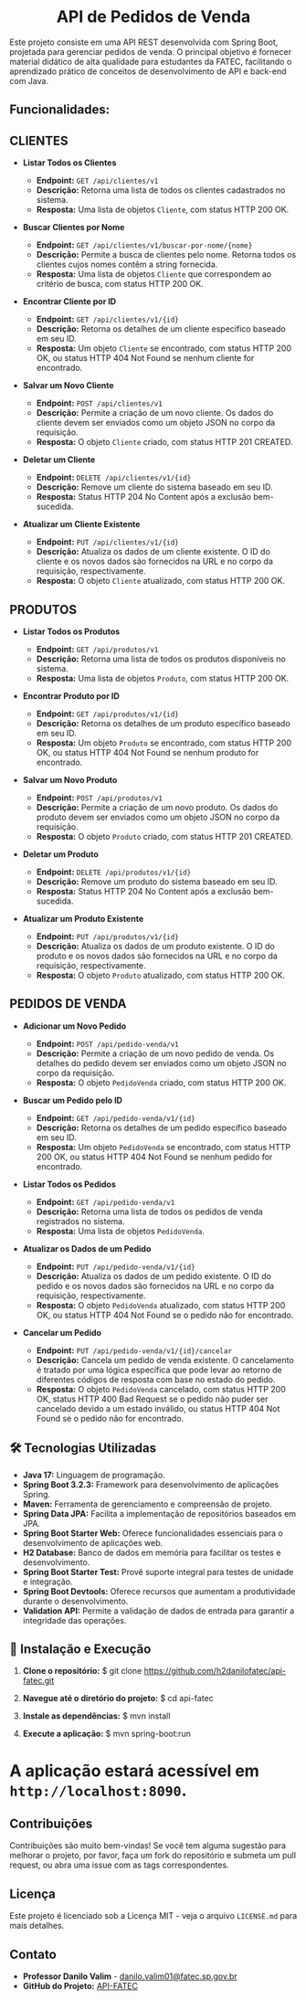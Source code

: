 <h1 align="center"> API de Pedidos de Venda </h1>

Este projeto consiste em uma API REST desenvolvida com Spring Boot, projetada para gerenciar pedidos de venda. O principal objetivo é fornecer material didático de alta qualidade para estudantes da FATEC, facilitando o aprendizado prático de conceitos de desenvolvimento de API e back-end com Java.

## Funcionalidades:

## CLIENTES

- **Listar Todos os Clientes**

    - **Endpoint:** `GET /api/clientes/v1`
    - **Descrição:** Retorna uma lista de todos os clientes cadastrados no sistema.
    - **Resposta:** Uma lista de objetos `Cliente`, com status HTTP 200 OK.

- **Buscar Clientes por Nome**

    - **Endpoint:** `GET /api/clientes/v1/buscar-por-nome/{nome}`
    - **Descrição:** Permite a busca de clientes pelo nome. Retorna todos os clientes cujos nomes contêm a string fornecida.
    - **Resposta:** Uma lista de objetos `Cliente` que correspondem ao critério de busca, com status HTTP 200 OK.

- **Encontrar Cliente por ID**

    - **Endpoint:** `GET /api/clientes/v1/{id}`
    - **Descrição:** Retorna os detalhes de um cliente específico baseado em seu ID.
    - **Resposta:** Um objeto `Cliente` se encontrado, com status HTTP 200 OK, ou status HTTP 404 Not Found se nenhum cliente for encontrado.

- **Salvar um Novo Cliente**

    - **Endpoint:** `POST /api/clientes/v1`
    - **Descrição:** Permite a criação de um novo cliente. Os dados do cliente devem ser enviados como um objeto JSON no corpo da requisição.
    - **Resposta:** O objeto `Cliente` criado, com status HTTP 201 CREATED.

- **Deletar um Cliente**

    - **Endpoint:** `DELETE /api/clientes/v1/{id}`
    - **Descrição:** Remove um cliente do sistema baseado em seu ID.
    - **Resposta:** Status HTTP 204 No Content após a exclusão bem-sucedida.

- **Atualizar um Cliente Existente**

    - **Endpoint:** `PUT /api/clientes/v1/{id}`
    - **Descrição:** Atualiza os dados de um cliente existente. O ID do cliente e os novos dados são fornecidos na URL e no corpo da requisição, respectivamente.
    - **Resposta:** O objeto `Cliente` atualizado, com status HTTP 200 OK.

## PRODUTOS

- **Listar Todos os Produtos**

    - **Endpoint:** `GET /api/produtos/v1`
    - **Descrição:** Retorna uma lista de todos os produtos disponíveis no sistema.
    - **Resposta:** Uma lista de objetos `Produto`, com status HTTP 200 OK.

- **Encontrar Produto por ID**

    - **Endpoint:** `GET /api/produtos/v1/{id}`
    - **Descrição:** Retorna os detalhes de um produto específico baseado em seu ID.
    - **Resposta:** Um objeto `Produto` se encontrado, com status HTTP 200 OK, ou status HTTP 404 Not Found se nenhum produto for encontrado.

- **Salvar um Novo Produto**

    - **Endpoint:** `POST /api/produtos/v1`
    - **Descrição:** Permite a criação de um novo produto. Os dados do produto devem ser enviados como um objeto JSON no corpo da requisição.
    - **Resposta:** O objeto `Produto` criado, com status HTTP 201 CREATED.

- **Deletar um Produto**

    - **Endpoint:** `DELETE /api/produtos/v1/{id}`
    - **Descrição:** Remove um produto do sistema baseado em seu ID.
    - **Resposta:** Status HTTP 204 No Content após a exclusão bem-sucedida.

- **Atualizar um Produto Existente**

    - **Endpoint:** `PUT /api/produtos/v1/{id}`
    - **Descrição:** Atualiza os dados de um produto existente. O ID do produto e os novos dados são fornecidos na URL e no corpo da requisição, respectivamente.
    - **Resposta:** O objeto `Produto` atualizado, com status HTTP 200 OK.

## PEDIDOS DE VENDA

- **Adicionar um Novo Pedido**

    - **Endpoint:** `POST /api/pedido-venda/v1`
    - **Descrição:** Permite a criação de um novo pedido de venda. Os detalhes do pedido devem ser enviados como um objeto JSON no corpo da requisição.
    - **Resposta:** O objeto `PedidoVenda` criado, com status HTTP 200 OK.

- **Buscar um Pedido pelo ID**

    - **Endpoint:** `GET /api/pedido-venda/v1/{id}`
    - **Descrição:** Retorna os detalhes de um pedido específico baseado em seu ID.
    - **Resposta:** Um objeto `PedidoVenda` se encontrado, com status HTTP 200 OK, ou status HTTP 404 Not Found se nenhum pedido for encontrado.

- **Listar Todos os Pedidos**

    - **Endpoint:** `GET /api/pedido-venda/v1`
    - **Descrição:** Retorna uma lista de todos os pedidos de venda registrados no sistema.
    - **Resposta:** Uma lista de objetos `PedidoVenda`.

- **Atualizar os Dados de um Pedido**

    - **Endpoint:** `PUT /api/pedido-venda/v1/{id}`
    - **Descrição:** Atualiza os dados de um pedido existente. O ID do pedido e os novos dados são fornecidos na URL e no corpo da requisição, respectivamente.
    - **Resposta:** O objeto `PedidoVenda` atualizado, com status HTTP 200 OK, ou status HTTP 404 Not Found se o pedido não for encontrado.

- **Cancelar um Pedido**

    - **Endpoint:** `PUT /api/pedido-venda/v1/{id}/cancelar`
    - **Descrição:** Cancela um pedido de venda existente. O cancelamento é tratado por uma lógica específica que pode levar ao retorno de diferentes códigos de resposta com base no estado do pedido.
    - **Resposta:** O objeto `PedidoVenda` cancelado, com status HTTP 200 OK, status HTTP 400 Bad Request se o pedido não puder ser cancelado devido a um estado inválido, ou status HTTP 404 Not Found se o pedido não for encontrado.

## 🛠 Tecnologias Utilizadas

- **Java 17:** Linguagem de programação.
- **Spring Boot 3.2.3:** Framework para desenvolvimento de aplicações Spring.
- **Maven:** Ferramenta de gerenciamento e compreensão de projeto.
- **Spring Data JPA:** Facilita a implementação de repositórios baseados em JPA.
- **Spring Boot Starter Web:** Oferece funcionalidades essenciais para o desenvolvimento de aplicações web.
- **H2 Database:** Banco de dados em memória para facilitar os testes e desenvolvimento.
- **Spring Boot Starter Test:** Provê suporte integral para testes de unidade e integração.
- **Spring Boot Devtools:** Oferece recursos que aumentam a produtividade durante o desenvolvimento.
- **Validation API:** Permite a validação de dados de entrada para garantir a integridade das operações.

## 🎲 Instalação e Execução

1. **Clone o repositório:**
$ git clone https://github.com/h2danilofatec/api-fatec.git

2. **Navegue até o diretório do projeto:**
$ cd api-fatec

3. **Instale as dependências:**
$ mvn install

4. **Execute a aplicação:**
$ mvn spring-boot:run


# A aplicação estará acessível em `http://localhost:8090`.


## Contribuições

Contribuições são muito bem-vindas! Se você tem alguma sugestão para melhorar o projeto, por favor, faça um fork do repositório e submeta um pull request, ou abra uma issue com as tags correspondentes.

## Licença

Este projeto é licenciado sob a Licença MIT - veja o arquivo `LICENSE.md` para mais detalhes.

## Contato

- **Professor Danilo Valim** - [danilo.valim01@fatec.sp.gov.br](mailto:danilo.valim01@fatec.sp.gov.br)
- **GitHub do Projeto:** [API-FATEC](https://github.com/h2danilofatec/api-fatec.git)